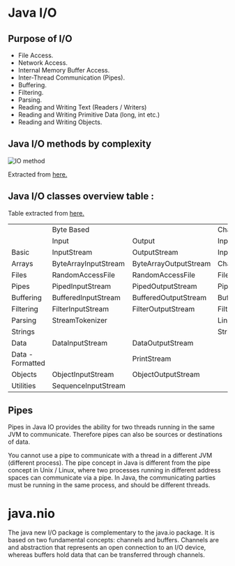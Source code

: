 # Java I/O

## Purpose of I/O
- File Access.
- Network Access.
- Internal Memory Buffer Access.
- Inter-Thread Communication (Pipes).
- Buffering.
- Filtering.
- Parsing.
- Reading and Writing Text (Readers / Writers)
- Reading and Writing Primitive Data (long, int etc.)
- Reading and Writing Objects.

## Java I/O methods by complexity

![IO method](https://docs.oracle.com/javase/tutorial/figures/essential/io-fileiomethods.gif)

Extracted from [here.](https://docs.oracle.com/javase/tutorial/essential/io/file.html)

## Java I/O classes overview table :
Table extracted from [here.](http://tutorials.jenkov.com/java-io/index.html)

<table><tr><td>&nbsp;</td>
        <td colspan="2">Byte Based</td>
        <td colspan="2">Character Based</td>
    </tr>
    <tr><td>&nbsp;</td>
        <td>Input</td>
        <td>Output</td>
        <td>Input</td>
        <td>Output</td>
    </tr>
    <tr><td>Basic</td>
        <td>InputStream</td>
        <td>OutputStream</td>
        <td>InputStreamReader</td>
        <td>OutputStreamWriter</td>
    </tr>
    <tr><td>Arrays</td>
        <td>ByteArrayInputStream</td>
        <td>ByteArrayOutputStream</td>
        <td>CharArrayReader</td>
        <td>CharArrayWriter</td>
    </tr>
    <tr><td>Files</td>
        <td>RandomAccessFile</td>
        <td>RandomAccessFile</td>
        <td>FileReader</td>
        <td>FileWriter</td>
    </tr>
    <tr><td>Pipes</td>
        <td>PipedInputStream</td>
        <td>PipedOutputStream</td>
        <td>PipedReader</td>
        <td>PipedWriter</td>
    </tr>
    <tr><td>Buffering</td>
        <td>BufferedInputStream</td>
        <td>BufferedOutputStream</td>
        <td>BufferedReader</td>
        <td>BufferedWriter</td>
    </tr>
    <tr><td>Filtering</td>
        <td>FilterInputStream</td>
        <td>FilterOutputStream</td>
        <td>FilterReader</td>
        <td>FilterWriter</td>
    </tr>
    <tr><td>Parsing</td>
        <td>StreamTokenizer</td>
        <td>&nbsp;</td>
        <td>LineNumberReader</td>
        <td>&nbsp;</td>
    </tr>
    <tr><td>Strings</td>
        <td>&nbsp;</td>
        <td>&nbsp;</td>
        <td>StringReader</td>
        <td>StringWriter</td>
    </tr>
    <tr><td>Data</td>
        <td>DataInputStream</td>
        <td>DataOutputStream</td>
        <td>&nbsp;</td>
        <td><br></td>
    </tr>
    <tr><td>Data - Formatted</td>
        <td>&nbsp;</td>
        <td>PrintStream</td>
        <td>&nbsp;</td>
        <td>PrintWriter</td>
    </tr>
    <tr><td>Objects</td>
        <td>ObjectInputStream</td>
        <td>ObjectOutputStream</td>
        <td>&nbsp;</td>
        <td>&nbsp;</td>
    </tr>
    <tr><td>Utilities</td>
        <td>SequenceInputStream<br></td>
        <td>&nbsp;</td>
        <td>&nbsp;</td>
        <td>&nbsp;</td>
    </tr>
</table>

## Pipes
Pipes in Java IO provides the ability for two threads running in the same JVM to communicate. Therefore pipes can also be sources or destinations of data. <br>

You cannot use a pipe to communicate with a thread in a different JVM 
(different process). The pipe concept in Java is different from the pipe 
concept in Unix / Linux, where two processes running in different address 
spaces can communicate via a pipe. In Java, the communicating parties 
must be running in the same process, and should be different threads. <br>

# java.nio
The java new I/O package is complementary to the java.io package. It is based
on two fundamental concepts: channels and buffers. Channels are and abstraction
that represents an open connection to an I/O device, whereas buffers hold data
that can be transferred through channels.